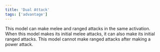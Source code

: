 ```yaml
---
title: 'Dual Attack'
tags: ['advantage']
---
```

This model can make melee and ranged attacks in the same activation.
When this model makes its initial melee attacks, it can also make its initial ranged attacks.
This model cannot make ranged attacks after making a power attack.
